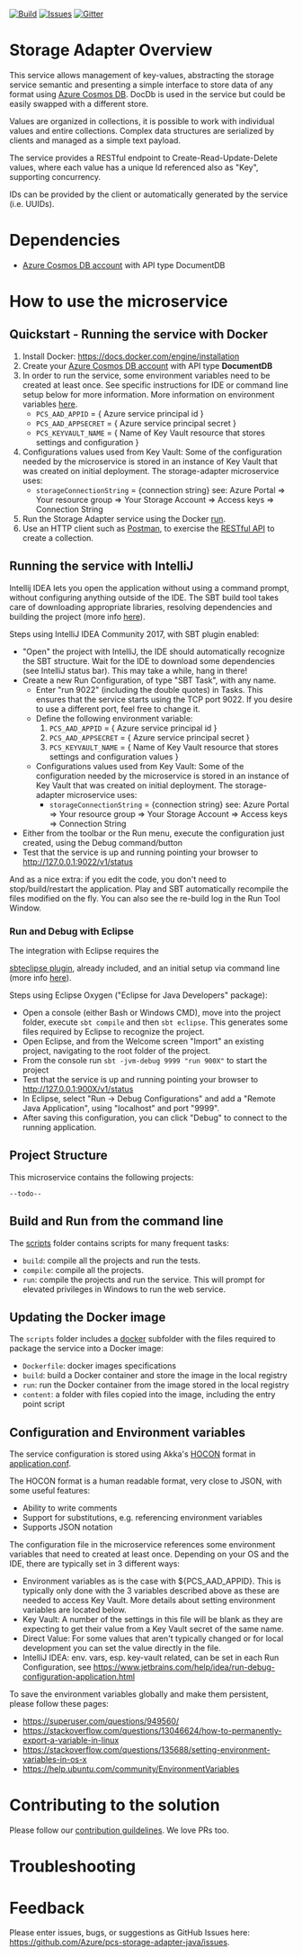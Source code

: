 [![Build][build-badge]][build-url]
[![Issues][issues-badge]][issues-url]
[![Gitter][gitter-badge]][gitter-url]

Storage Adapter Overview
========================
This service allows management of key-values, abstracting the storage
service semantic and presenting a simple interface to store data of any
format using [Azure Cosmos DB](https://azure.microsoft.com/en-us/services/cosmos-db/).
DocDb is used in the service but could be easily swapped with a different
store.

Values are organized in collections, it is possible to work with individual
values and entire collections. Complex data structures are serialized by
clients and managed as a simple text payload.

The service provides a RESTful endpoint to Create-Read-Update-Delete values,
where each value has a unique Id referenced also as "Key", supporting
concurrency.

IDs can be provided by the client or automatically generated by the service
(i.e. UUIDs).

Dependencies
============
* [Azure Cosmos DB account](https://ms.portal.azure.com/#create/Microsoft.DocumentDB)
  with API type DocumentDB

How to use the microservice
===========================
## Quickstart - Running the service with Docker

1. Install Docker: https://docs.docker.com/engine/installation
2. Create your
   [Azure Cosmos DB account](https://ms.portal.azure.com/#create/Microsoft.DocumentDB)
   with API type **DocumentDB**
3. In order to run the service, some environment variables need to be created
at least once. See specific instructions for IDE or command line setup below
for more information. More information on environment variables
[here](#configuration-and-environment-variables). 
    * `PCS_AAD_APPID` = { Azure service principal id }
    * `PCS_AAD_APPSECRET` = { Azure service principal secret }
    * `PCS_KEYVAULT_NAME` = { Name of Key Vault resource that stores settings and configuration }
4. Configurations values used from Key Vault:
    Some of the configuration needed by the microservice is stored in an instance of Key Vault that was created on initial deployment. The storage-adapter microservice uses: 
    * `storageConnectionString` = {connection string} see: Azure Portal => Your resource group => Your Storage Account => Access keys => Connection String
5. Run the Storage Adapter service using the Docker
   [run](scripts/docker).
6. Use an HTTP client such as [Postman](https://www.getpostman.com),
   to exercise the
   [RESTful API](https://github.com/Azure/pcs-storage-adapter-java/wiki/API-specs#create-key-value-with-post-id-generated-by-the-service)
   to create a collection.

## Running the service with IntelliJ

Intellij IDEA lets you open the application without using a command
prompt, without configuring anything outside of the IDE. The SBT build tool
takes care of downloading appropriate libraries, resolving dependencies and
building the project (more info [here](https://www.playframework.com/documentation/2.6.x/IDE)).

Steps using IntelliJ IDEA Community 2017, with SBT plugin enabled:

* "Open" the project with IntelliJ, the IDE should automatically recognize
  the SBT structure. Wait for the IDE to download some dependencies
  (see IntelliJ status bar). This may take a while, hang in there!
* Create a new Run Configuration, of type "SBT Task", with any name.
  * Enter "run 9022" (including the double quotes) in Tasks. This ensures that
    the service starts using the TCP port 9022.  If you desire to use a
    different port, feel free to change it.
  * Define the following environment variable:
    1. `PCS_AAD_APPID` = { Azure service principal id }
    1. `PCS_AAD_APPSECRET` = { Azure service principal secret }
    1. `PCS_KEYVAULT_NAME` = { Name of Key Vault resource that stores settings and configuration values }
  * Configurations values used from Key Vault:
    Some of the configuration needed by the microservice is stored in an instance of Key Vault that was created on initial deployment. The storage-adapter microservice uses:
    * `storageConnectionString` = {connection string} see: Azure Portal => Your resource group => Your Storage Account => Access keys => Connection String
* Either from the toolbar or the Run menu, execute the configuration just
  created, using the Debug command/button
* Test that the service is up and running pointing your browser to
  http://127.0.0.1:9022/v1/status

And as a nice extra: if you edit the code, you don't need to stop/build/restart
the application. Play and SBT automatically recompile the files modified on the
fly. You can also see the re-build log in the Run Tool Window.

### Run and Debug with Eclipse

The integration with Eclipse requires the

[sbteclipse plugin](https://github.com/typesafehub/sbteclipse), already
included, and an initial setup via command line (more info
[here](https://www.playframework.com/documentation/2.6.x/IDE)).

Steps using Eclipse Oxygen ("Eclipse for Java Developers" package):

* Open a console (either Bash or Windows CMD), move into the project folder,
  execute `sbt compile` and then `sbt eclipse`. This generates some files
  required by Eclipse to recognize the project.
* Open Eclipse, and from the Welcome screen "Import" an existing project,
  navigating to the root folder of the project.
* From the console run `sbt -jvm-debug 9999 "run 900X"` to start the project
* Test that the service is up and running pointing your browser to
  http://127.0.0.1:900X/v1/status
* In Eclipse, select "Run -> Debug Configurations" and add a "Remote Java
  Application", using "localhost" and port "9999".
* After saving this configuration, you can click "Debug" to connect to the
  running application.

## Project Structure
This microservice contains the following projects:

    --todo--

## Build and Run from the command line

The [scripts](scripts) folder contains scripts for many frequent tasks:

* `build`: compile all the projects and run the tests.
* `compile`: compile all the projects.
* `run`: compile the projects and run the service. This will prompt for
  elevated privileges in Windows to run the web service.

## Updating the Docker image

The `scripts` folder includes a [docker](scripts/docker) subfolder with the files
required to package the service into a Docker image:

* `Dockerfile`: docker images specifications
* `build`: build a Docker container and store the image in the local registry
* `run`: run the Docker container from the image stored in the local registry
* `content`: a folder with files copied into the image, including the entry
  point script

## Configuration and Environment variables

The service configuration is stored using Akka's
[HOCON](https://github.com/typesafehub/config/blob/master/HOCON.md)
format in [application.conf](conf/application.conf).

The HOCON format is a human readable format, very close to JSON, with some
useful features:

* Ability to write comments
* Support for substitutions, e.g. referencing environment variables
* Supports JSON notation

The configuration file in the microservice references some environment
variables that need to created at least once. Depending on your OS and
the IDE, there are typically set in 3 different ways:
* Environment variables as is the case with ${PCS_AAD_APPID}. This is typically only done with the 3 variables described above as these are needed to access Key Vault. More details about setting environment variables are located below.
* Key Vault: A number of the settings in this file will be blank as they are  expecting to get their value from a Key Vault secret of the same name.
* Direct Value: For some values that aren't typically changed or for local development you can set the value directly in the file.
* IntelliJ IDEA: env. vars, esp. key-vault related, can be set in each Run Configuration, see
  https://www.jetbrains.com/help/idea/run-debug-configuration-application.html

To save the environment variables globally and make them persistent, please follow these pages:
* https://superuser.com/questions/949560/
* https://stackoverflow.com/questions/13046624/how-to-permanently-export-a-variable-in-linux
* https://stackoverflow.com/questions/135688/setting-environment-variables-in-os-x
* https://help.ubuntu.com/community/EnvironmentVariables

Contributing to the solution
============================
Please follow our [contribution guildelines](CONTRIBUTING.md).  We love PRs too.

Troubleshooting
===============

Feedback
========
Please enter issues, bugs, or suggestions as GitHub Issues here: https://github.com/Azure/pcs-storage-adapter-java/issues.

[build-badge]: https://img.shields.io/travis/Azure/pcs-storage-adapter-dotnet.svg
[build-url]: https://travis-ci.org/Azure/pcs-storage-adapter-dotnet
[issues-badge]: https://img.shields.io/github/issues/azure/pcs-storage-adapter-dotnet.svg
[issues-url]: https://github.com/azure/pcs-storage-adapter-dotnet/issues
[gitter-badge]: https://img.shields.io/gitter/room/azure/iot-solutions.js.svg
[gitter-url]: https://gitter.im/azure/iot-solutions
